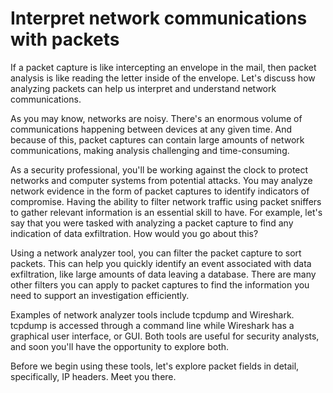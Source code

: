
# Interpret network communications with packets

If a packet capture is like intercepting an envelope in the mail, then packet analysis is like reading the letter inside of the envelope. Let's discuss how analyzing packets can help us interpret and understand network communications.

As you may know, networks are noisy. There's an enormous volume of communications happening between devices at any given time. And because of this, packet captures can contain large amounts of network communications, making analysis challenging and time-consuming.

As a security professional, you'll be working against the clock to protect networks and computer systems from potential attacks. You may analyze network evidence in the form of packet captures to identify indicators of compromise. Having the ability to filter network traffic using packet sniffers to gather relevant information is an essential skill to have. For example, let's say that you were tasked with analyzing a packet capture to find any indication of data exfiltration. How would you go about this?

Using a network analyzer tool, you can filter the packet capture to sort packets. This can help you quickly identify an event associated with data exfiltration, like large amounts of data leaving a database. There are many other filters you can apply to packet captures to find the information you need to support an investigation efficiently.

Examples of network analyzer tools include tcpdump and Wireshark. tcpdump is accessed through a command line while Wireshark has a graphical user interface, or GUI. Both tools are useful for security analysts, and soon you'll have the opportunity to explore both.

Before we begin using these tools, let's explore packet fields in detail, specifically, IP headers. Meet you there.